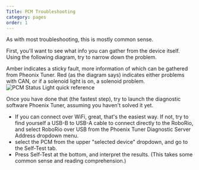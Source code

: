 ```yaml
---
Title: PCM Troubleshooting
category: pages
order: 1
---
```

As with most troubleshooting, this is mostly common sense.

First, you'll want to see what info you can gather from the device itself. Using the following diagram, try to narrow down the problem. 

Amber indicates a sticky fault, more information of which can be gathered from Pheonix Tuner. Red (as the diagram says) indicates either problems with CAN, or if a solenoid light is on, a solenoid problem.
![PCM Status Light quick reference](https://wpilib.screenstepslive.com/s/currentCS/m/cs_hardware/l/144972-status-light-quick-reference/show_image?image_id=4484910)

Once you have done that (the fastest step), try to launch the diagnostic software Phoenix Tuner, assuming you haven't solved it yet.
- If you can connect over WiFi, great, that's the easiest way. If not, try to find yourself a USB-B to USB-A cable to connect directly to the RoboRio, and select RoboRio over USB from the Phoenix Tuner Diagnostic Server Address dropdown menu. 
- select the PCM from the upper "selected device" dropdown, and go to the Self-Test tab.
- Press Self-Test at the bottom, and interpret the results. (This takes some common sense and reading comprehension.)